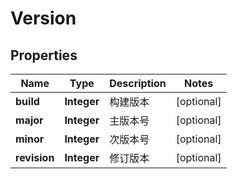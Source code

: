 

# Version

## Properties

Name | Type | Description | Notes
------------ | ------------- | ------------- | -------------
**build** | **Integer** | 构建版本 |  [optional]
**major** | **Integer** | 主版本号 |  [optional]
**minor** | **Integer** | 次版本号 |  [optional]
**revision** | **Integer** | 修订版本 |  [optional]




